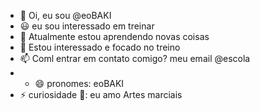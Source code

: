 - 👋 Oi, eu sou @eoBAKI
- 😃 eu sou interessado em treinar
- 🌱 Atualmente estou aprendendo novas coisas
- 💞️ Estou interessado e focado no treino
- 📫 Coml entrar em contato comigo? meu email @escola
- - 😄 pronomes: eoBAKI
- ⚡ curiosidade 👀: eu amo Artes marciais

<!--eoBAKI-
eoBAKI/eoBAKI is a ✨ special ✨ repository because its `README.md` (this file) appears on your GitHub profile.
You can click the Preview link to take a look at your changes.
--->
